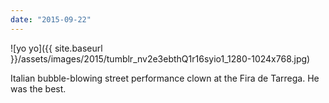 ```yaml
---
date: "2015-09-22"
---
```


![yo yo]({{ site.baseurl }}/assets/images/2015/tumblr_nv2e3ebthQ1r16syio1_1280-1024x768.jpg)

Italian bubble-blowing street performance clown at the Fira de Tarrega. He was the best.
